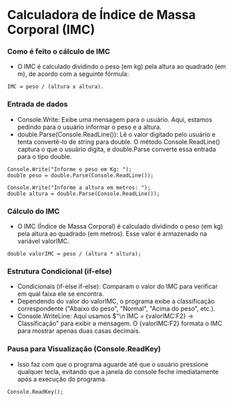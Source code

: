 # Calculadora de Índice de Massa Corporal (IMC)

### Como é feito o cálculo de IMC
  * O IMC é calculado dividindo o peso (em kg) pela altura ao quadrado (em m), de acordo com a seguinte fórmula: 

~~~
IMC = peso / (altura x altura).
~~~

### Entrada de dados

* Console.Write: Exibe uma mensagem para o usuário. Aqui, estamos pedindo para o usuário informar o peso e a altura.
* double.Parse(Console.ReadLine()): Lê o valor digitado pelo usuário e tenta convertê-lo de string para double.
  O método Console.ReadLine() captura o que o usuário digita, e double.Parse converte essa entrada para o tipo double.
~~~
Console.Write("Informe o peso em Kg: ");
double peso = double.Parse(Console.ReadLine());

Console.Write("Informe a altura em metros: ");
double altura = double.Parse(Console.ReadLine());
~~~

### Cálculo do IMC

* O IMC (Índice de Massa Corporal) é calculado dividindo o peso (em kg) pela altura ao quadrado (em metros). Esse valor é armazenado na variável valorIMC.
~~~
double valorIMC = peso / (altura * altura);
~~~

### Estrutura Condicional (if-else)

* Condicionais (if-else if-else): Comparam o valor do IMC para verificar em qual faixa ele se encontra.
* Dependendo do valor do valorIMC, o programa exibe a classificação correspondente ("Abaixo do peso", "Normal", "Acima do peso", etc.).
* Console.WriteLine: Aqui usamos $"\n IMC = {valorIMC:F2} -> Classificação" para exibir a mensagem. O {valorIMC:F2} formata o IMC para mostrar apenas duas casas decimais.


### Pausa para Visualização (Console.ReadKey)

* Isso faz com que o programa aguarde até que o usuário pressione qualquer tecla, evitando que a janela do console feche imediatamente após a execução do programa.

~~~
Console.ReadKey();
~~~


